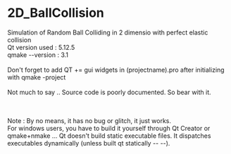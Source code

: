 # 2D_BallCollision
Simulation of Random Ball Colliding in 2 dimensio with perfect elastic collision <br>
Qt version used : 5.12.5 <br>
qmake --version : 3.1<br>
<br>
Don't forget to add QT += gui widgets in (projectname).pro after initializing with qmake -project <br>
  <br>
  Not much to say .. Source code is poorly documented. So bear with it.
  
<br><br> Note : By no means, it has no bug or glitch, it just works.
<br>
For windows users, you have to build it yourself through Qt Creator or qmake+nmake ... Qt doesn't build static executable files.
It dispatches executables dynamically (unless built qt statically -_- -_-).
